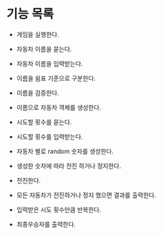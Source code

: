 # 기능 목록

- 게임을 실행한다.
- 자동차 이름을 묻는다.

- 자동차 이름을 입력받는다.
- 이름을 쉼표 기준으로 구분한다.
- 이름을 검증한다.
- 이름으로 자동차 객체를 생성한다.
- 시도할 횟수를 묻는다.
- 시도할 횟수를 입력받는다.
- 자동차 별로 random 숫자를 생성한다.
- 생성한 숫자에 따라 전진 하거나 정지한다.
- 전진한다.
- 모든 자동차가 전진하거나 정지 했으면 결과를 출력한다.
- 입력받은 시도 횟수만큼 반복한다.
- 최종우승자를 출력한다.